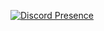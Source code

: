 [![Discord Presence](https://lanyard.cnrad.dev/api/651519394673065989?theme=dark)](https://discord.com/users/651519394673065989)
